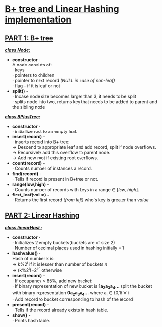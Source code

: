# <u>B+ tree and Linear Hashing implementation</u>

## <u>PART 1: B+ tree</u>
<b><u>*class Node:*</u></b>

 * **constructor** -<br>
        A node consists of:<br>
        &middot; keys<br>
        &middot; pointers to children<br>
        &middot; pointer to next record *(NULL in case of non-leaf)*<br>
        &middot; flag - if it is leaf or not<br>
 * **split()** -<br>
        &middot; Incase node size becomes larger than 3, it needs to be split<br>
        &middot; splits node into two, returns key that needs to be added to parent and the sibling node

<b><u>*class BPlusTree:*</u></b>

 * **constructor** -<br>
        &middot; initiallize root to an empty leaf.<br>
 * **insert(record)** -<br>
        &middot; inserts record into B+ tree:<br>
&rarr; Descend to appropriate leaf and add record, split if node overflows.<br>&rarr; Recursively add this overflow to parent node.<br>&rarr;  Add new root if existing root overflows.<br>
 * **count(record)** -<br>
        &middot; Counts number of instances a record.<br>
 * **find(record)** -<br>
        &middot; Tells if record is present in B+tree or not.<br>
 * **range(low,high)** -<br>
        &middot; Counts number of records with keys in a range ∈ [<i>low, high</i>].<br>
 * **first_leaf(value)** -<br>
        &middot; Returns the first record *(from left)* who's key is greater than *value*<br>

## <u>PART 2: Linear Hashing</u>
<b><u>*class linearHash:*</u></b>

 * **constructor** -<br>
        &middot; Initializes 2 empty buckets(buckets are of size 2)<br>
        &middot; Number of decimal places used in hashing initially = 1<br>
 * **hashvalue()** -<br>
        Hash of number k is:<br>
        &rarr; k%2<sup>i</sup> if it is lesser than number of buckets *n*<br>
        &rarr; (k%2<sup>i</sup>)&minus;2<sup>i-1</sup> otherwise<br>
 * **insert(record)** -<br>
        &middot; If occupancy > <u>85%</u>, add new bucket:<br>
        &middot; If binary representation of new bucket is **1a<sub>2</sub>a<sub>3</sub>a<sub>4</sub>...** split the bucket with binary representation **0a<sub>2</sub>a<sub>3</sub>a<sub>4</sub>...** where a<sub>i</sub> ∈ {0,1} ∀ i<br>
        &middot; Add record to bucket corresponding to hash of the record<br>
 * **present(record)** -<br>
        &middot; Tells if the record already exists in hash table.<br>
 * **show()** -<br>
        &middot; Prints hash table.<br>
